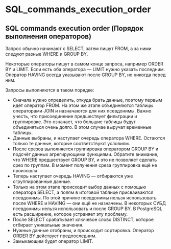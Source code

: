 # SQL_commands_execution_order

## SQL commands execution order (Порядок выполнения операторов)
Запрос обычно начинают с SELECT, затем пишут FROM, а за ними следуют разные WHERE и GROUP BY.

Некоторые операторы пишут в самом конце запроса, например ORDER BY и LIMIT. Если есть оба оператора — LIMIT нужно указать последним. Оператор HAVING всегда указывают после GROUP BY, но никогда перед ним.

Запросы выполняются в таком порядке:

- Сначала нужно определить, откуда брать данные, поэтому первым идёт оператор FROM. На этом же этапе объединяются таблицы операторами JOIN и назначаются для них псевдонимы. Важно учесть, что присоединение предшествует фильтрации и группировке. Это означает, что большие таблицы будут объединяться очень долго. В этом случае выручат временные таблицы.
- Данные выбраны, и наступает очередь оператора WHERE. Остаются только те данные, которые соответствуют условиям.
- После срезов выполняется группировка оператором GROUP BY и подсчёт данных агрегирующими функциями. Обратите внимание, что WHERE предшествует GROUP BY, и это не позволяет сделать срез по группам. В момент получения среза группировка ещё не произошла.
- Теперь наступает очередь HAVING — отбираются уже сгруппированные данные.
- Только на этом этапе происходит выбор данных с помощью оператора SELECT, а полям в итоговой таблице присваиваются псевдонимы. По этой причине псевдонимы нельзя использовать после WHERE и HAVING — они ещё не назначены. В некоторых СУБД псевдонимы нельзя использовать и после GROUP BY. В PostgreSQL есть расширение, которое устраняет эту проблему.
- После SELECT срабатывает ключевое слово DISTINCT, которое отбирает уникальные значения.
- Нужные данные отобраны, и происходит сортировка. Оператор ORDER BY действует предпоследним.
- Замыкающим будет оператор LIMIT.
